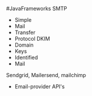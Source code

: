 #JavaFrameworks 
SMTP
- Simple 
- Mail 
- Transfer 
- Protocol
DKIM
- Domain
- Keys
- Identified
- Mail

Sendgrid, Mailersend, mailchimp
- Email-provider API's
